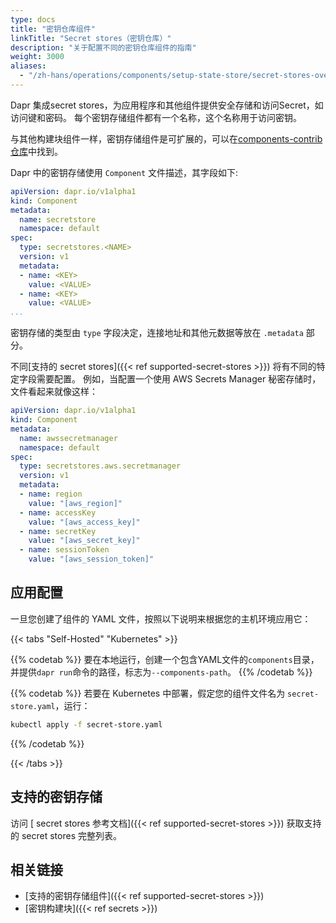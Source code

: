```yaml
---
type: docs
title: "密钥仓库组件"
linkTitle: "Secret stores（密钥仓库）"
description: "关于配置不同的密钥仓库组件的指南"
weight: 3000
aliases:
  - "/zh-hans/operations/components/setup-state-store/secret-stores-overview/"
---
```


Dapr 集成secret stores，为应用程序和其他组件提供安全存储和访问Secret，如访问键和密码。 每个密钥存储组件都有一个名称，这个名称用于访问密钥。

与其他构建块组件一样，密钥存储组件是可扩展的，可以在[components-contrib 仓库](https://github.com/dapr/components-contrib)中找到。

Dapr 中的密钥存储使用 `Component` 文件描述，其字段如下:

```yaml
apiVersion: dapr.io/v1alpha1
kind: Component
metadata:
  name: secretstore
  namespace: default
spec:
  type: secretstores.<NAME>
  version: v1
  metadata:
  - name: <KEY>
    value: <VALUE>
  - name: <KEY>
    value: <VALUE>
...
```

密钥存储的类型由 `type` 字段决定，连接地址和其他元数据等放在 `.metadata` 部分。

不同[支持的 secret stores]({{< ref supported-secret-stores >}}) 将有不同的特定字段需要配置。 例如，当配置一个使用 AWS Secrets Manager 秘密存储时，文件看起来就像这样：

```yaml
apiVersion: dapr.io/v1alpha1
kind: Component
metadata:
  name: awssecretmanager
  namespace: default
spec:
  type: secretstores.aws.secretmanager
  version: v1
  metadata:
  - name: region
    value: "[aws_region]"
  - name: accessKey
    value: "[aws_access_key]"
  - name: secretKey
    value: "[aws_secret_key]"
  - name: sessionToken
    value: "[aws_session_token]"
```

## 应用配置

一旦您创建了组件的 YAML 文件，按照以下说明来根据您的主机环境应用它：


{{< tabs "Self-Hosted" "Kubernetes" >}}

{{% codetab %}}
要在本地运行，创建一个包含YAML文件的`components`目录，并提供`dapr run`命令的路径，标志为`--components-path`。
{{% /codetab %}}

{{% codetab %}}
若要在 Kubernetes 中部署，假定您的组件文件名为 `secret-store.yaml`，运行：

```bash
kubectl apply -f secret-store.yaml
```
{{% /codetab %}}

{{< /tabs >}}

## 支持的密钥存储

访问 [ secret stores 参考文档]({{< ref supported-secret-stores >}}) 获取支持的 secret stores 完整列表。


## 相关链接

- [支持的密钥存储组件]({{< ref supported-secret-stores >}})
- [密钥构建块]({{< ref secrets >}})
